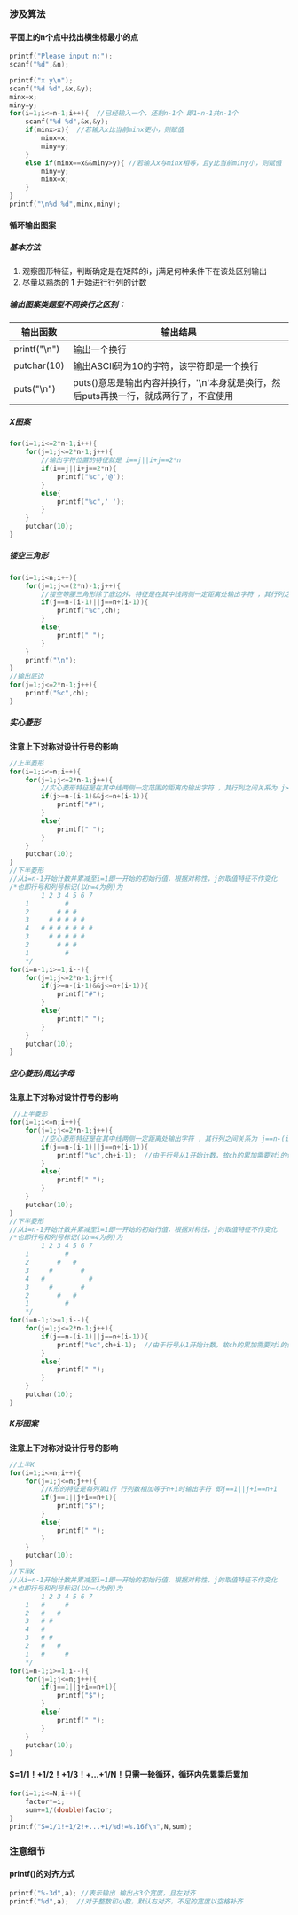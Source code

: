 ### 涉及算法

#### 平面上的n个点中找出横坐标最小的点

```c
printf("Please input n:");
scanf("%d",&n);

printf("x y\n");
scanf("%d %d",&x,&y);
minx=x;
miny=y;
for(i=1;i<=n-1;i++){  //已经输入一个，还剩n-1个 即1~n-1共n-1个 
    scanf("%d %d",&x,&y);
    if(minx>x){  //若输入x比当前minx更小，则赋值
        minx=x;
        miny=y;
    }
    else if(minx==x&&miny>y){ //若输入x与minx相等，且y比当前miny小，则赋值
        miny=y;
        minx=x;
    }
}
printf("\n%d %d",minx,miny);
```



#### 循环输出图案

##### 基本方法

1. 观察图形特征，判断确定是在矩阵的i，j满足何种条件下在该处区别输出
2. 尽量以熟悉的 **1** 开始进行行列的计数

##### 输出图案类题型不同换行之区别：

| 输出函数     | 输出结果                                                     |
| ------------ | ------------------------------------------------------------ |
| printf("\n") | 输出一个换行                                                 |
| putchar(10)  | 输出ASCII码为10的字符，该字符即是一个换行                    |
| puts("\n")   | puts()意思是输出内容并换行，'\n'本身就是换行，然后puts再换一行，就成两行了，不宜使用 |

##### X图案

```c
for(i=1;i<=2*n-1;i++){
    for(j=1;j<=2*n-1;j++){
        //输出字符位置的特征就是 i==j||i+j==2*n 
        if(i==j||i+j==2*n){
            printf("%c",'@');
        }
        else{
            printf("%c",' ');
        }
    }
    putchar(10);	
}
```



##### 镂空三角形

```c
for(i=1;i<n;i++){
    for(j=1;j<=(2*n)-1;j++){
        //镂空等腰三角形除了底边外，特征是在其中线两侧一定距离处输出字符 ，其行列之间关系为 j==n-(i-1)||j==n+(i-1) 
        if(j==n-(i-1)||j==n+(i-1)){  
            printf("%c",ch);
        }
        else{
            printf(" ");
        }
    }
    printf("\n");
}
//输出底边 
for(j=1;j<=2*n-1;j++){
    printf("%c",ch);
} 
```

##### 实心菱形

**注意上下对称对设计行号的影响** 

```c
//上半菱形 
for(i=1;i<=n;i++){
    for(j=1;j<=2*n-1;j++){
        //实心菱形特征是在其中线两侧一定范围的距离内输出字符 ，其行列之间关系为 j>=n-(i-1)&&j<=n+(i-1) 
        if(j>=n-(i-1)&&j<=n+(i-1)){
            printf("#");
        }
        else{
            printf(" ");
        }
    }
    putchar(10);
}
//下半菱形
//从i=n-1开始计数并累减至i=1即一开始的初始行值，根据对称性，j的取值特征不作变化
/*也即行号和列号标记(以n=4为例)为
		1 2 3 4 5 6 7
	1	      # 
	2	  	# # #
	3	  # # # # #
	4	# # # # # # #
	3	  # # # # #
	2	  	# # #
	1	      # 
	*/
for(i=n-1;i>=1;i--){
    for(j=1;j<=2*n-1;j++){
        if(j>=n-(i-1)&&j<=n+(i-1)){
            printf("#");
        }
        else{
            printf(" ");
        }
    }
    putchar(10);
}
```

##### 空心菱形/周边字母

**注意上下对称对设计行号的影响** 

```c
 //上半菱形 
for(i=1;i<=n;i++){
    for(j=1;j<=2*n-1;j++){
        //空心菱形特征是在其中线两侧一定距离处输出字符 ，其行列之间关系为 j==n-(i-1)||j==n+(i-1) ，同等腰三角
        if(j==n-(i-1)||j==n+(i-1)){
            printf("%c",ch+i-1);  //由于行号从1开始计数，故ch的累加需要对i的值-1 
        }
        else{
            printf(" ");
        }
    }
    putchar(10);
}
//下半菱形
//从i=n-1开始计数并累减至i=1即一开始的初始行值，根据对称性，j的取值特征不作变化
/*也即行号和列号标记(以n=4为例)为
		1 2 3 4 5 6 7
	1	      # 
	2	  	#   #
	3	  #       #
	4	#           #
	3	  #       #
	2	  	#   #
	1	      # 
	*/
for(i=n-1;i>=1;i--){
    for(j=1;j<=2*n-1;j++){
        if(j==n-(i-1)||j==n+(i-1)){
            printf("%c",ch+i-1);  //由于行号从1开始计数，故ch的累加需要对i的值-1 
        }
        else{
            printf(" ");
        }
    }
    putchar(10);
}
```

##### K形图案

**注意上下对称对设计行号的影响** 

```c
//上半K 
for(i=1;i<=n;i++){
    for(j=1;j<=n;j++){
        //K形的特征是每列第1行 行列数相加等于n+1时输出字符 即j==1||j+i==n+1
        if(j==1||j+i==n+1){
            printf("$");
        }
        else{
            printf(" ");
        }
    }
    putchar(10);
}
//下半K 
//从i=n-1开始计数并累减至i=1即一开始的初始行值，根据对称性，j的取值特征不作变化
/*也即行号和列号标记(以n=4为例)为
		1 2 3 4 5 6 7
	1	#     # 
	2	# 	#    
	3	# #        
	4	#            
	3	# #        
	2	# 	#    
	1	#     # 
	*/
for(i=n-1;i>=1;i--){
    for(j=1;j<=n;j++){
        if(j==1||j+i==n+1){
            printf("$");
        }
        else{
            printf(" ");
        }
    }
    putchar(10);
}
```

#### S=1/1！+1/2！+1/3！+…+1/N！只需一轮循环，循环内先累乘后累加

```c
for(i=1;i<=N;i++){
    factor*=i;
    sum+=1/(double)factor;
}
printf("S=1/1!+1/2!+...+1/%d!=%.16f\n",N,sum);
```



### 注意细节

#### printf()的对齐方式

```c
printf("%-3d",a); //表示输出 输出占3个宽度，且左对齐
printf("%d",a);  //对于整数和小数，默认右对齐，不足的宽度以空格补齐
```

